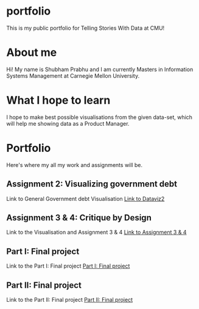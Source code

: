 # portfolio
This is my public portfolio for Telling Stories With Data at CMU!

# About me
Hi! My name is Shubham Prabhu and I am currently Masters in Information Systems Management at Carnegie Mellon University.

# What I hope to learn
I hope to make best possible visualisations from the given data-set, which will help me showing data as a Product Manager.

# Portfolio
Here's where my all my work and assignments will be.

## Assignment 2: Visualizing government debt 

Link to General Government debt Visualisation [Link to Dataviz2](https://shubham-prabhu.github.io/portfolio/dataviz2.html)

## Assignment 3 & 4: Critique by Design

Link to the Visualisation and Assignment 3 & 4 [Link to Assignment 3 & 4](https://shubham-prabhu.github.io/portfolio/assignment34.html)

## Part I: Final project

Link to the Part I: Final project [Part I: Final project](https://shubham-prabhu.github.io/portfolio/final_project_Shubham.html)

## Part II: Final project

Link to the Part II: Final project [Part II: Final project](https://shubham-prabhu.github.io/portfolio/final_project_Shubham_part2.html)
